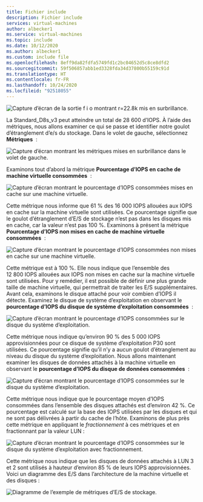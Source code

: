 ```yaml
---
title: Fichier include
description: Fichier include
services: virtual-machines
author: albecker1
ms.service: virtual-machines
ms.topic: include
ms.date: 10/12/2020
ms.author: albecker1
ms.custom: include file
ms.openlocfilehash: 8eff9da82fdfa5749fd1c2bc04652d5c8ce8dfd2
ms.sourcegitcommit: 59f506857abb1ed3328fda34d37800b55159c91d
ms.translationtype: HT
ms.contentlocale: fr-FR
ms.lasthandoff: 10/24/2020
ms.locfileid: "92518055"
---
```

![Capture d’écran de la sortie f i o montrant r=22.8k mis en surbrillance.](media/vm-disk-performance/utilization-metrics-example/fio-output.jpg)

La Standard_D8s_v3 peut atteindre un total de 28 600 d’IOPS. À l’aide des métriques, nous allons examiner ce qui se passe et identifier notre goulot d’étranglement d’e/s du stockage. Dans le volet de gauche, sélectionnez **Métriques**  :

![Capture d’écran montrant les métriques mises en surbrillance dans le volet de gauche.](media/vm-disk-performance/utilization-metrics-example/metrics-menu.jpg)

Examinons tout d’abord la métrique **Pourcentage d’IOPS en cache de machine virtuelle consommées**  :

![Capture d’écran montrant le pourcentage d’IOPS consommées mises en cache sur une machine virtuelle.](media/vm-disk-performance/utilization-metrics-example/vm-cached.jpg)

Cette métrique nous informe que 61 % des 16 000 IOPS allouées aux IOPS en cache sur la machine virtuelle sont utilisées. Ce pourcentage signifie que le goulot d’étranglement d’E/S de stockage n’est pas dans les disques mis en cache, car la valeur n’est pas 100 %. Examinons à présent la métrique **Pourcentage d’IOPS non mises en cache de machine virtuelle consommées**  :

![Capture d’écran montrant le pourcentage d’IOPS consommées non mises en cache sur une machine virtuelle.](media/vm-disk-performance/utilization-metrics-example/vm-uncached.jpg)

Cette métrique est à 100 %. Elle nous indique que l’ensemble des 12 800 IOPS allouées aux IOPS non mises en cache sur la machine virtuelle sont utilisées. Pour y remédier, il est possible de définir une plus grande taille de machine virtuelle, qui permettrait de traiter les E/S supplémentaires. Avant cela, examinons le disque attaché pour voir combien d’IOPS il détecte. Examinez le disque de système d’exploitation en observant le **pourcentage d’IOPS du disque de système d’exploitation consommées**  :

![Capture d’écran montrant le pourcentage d’IOPS consommées sur le disque du système d’exploitation.](media/vm-disk-performance/utilization-metrics-example/os-disk.jpg)

Cette métrique nous indique qu’environ 90 % des 5 000 IOPS approvisionnées pour ce disque de système d’exploitation P30 sont utilisées. Ce pourcentage signifie qu’il n’y a aucun goulot d’étranglement au niveau du disque du système d’exploitation. Nous allons maintenant examiner les disques de données attachés à la machine virtuelle en observant le **pourcentage d’IOPS du disque de données consommées**  :

![Capture d’écran montrant le pourcentage d’IOPS consommées sur le disque du système d’exploitation.](media/vm-disk-performance/utilization-metrics-example/data-disks-no-splitting.jpg)

Cette métrique nous indique que le pourcentage moyen d’IOPS consommées dans l’ensemble des disques attachés est d’environ 42 %. Ce pourcentage est calculé sur la base des IOPS utilisées par les disques et qui ne sont pas délivrées à partir du cache de l’hôte. Examinons de plus près cette métrique en appliquant le *fractionnement* à ces métriques et en fractionnant par la valeur LUN :

![Capture d’écran montrant le pourcentage d’IOPS consommées sur le disque du système d’exploitation avec fractionnement.](media/vm-disk-performance/utilization-metrics-example/data-disks-splitting.jpg)

Cette métrique nous indique que les disques de données attachés à LUN 3 et 2 sont utilisés à hauteur d’environ 85 % de leurs IOPS approvisionnées. Voici un diagramme des E/S dans l’architecture de la machine virtuelle et des disques :

![Diagramme de l’exemple de métriques d’E/S de stockage.](media/vm-disk-performance/utilization-metrics-example/metrics-diagram.jpg)
